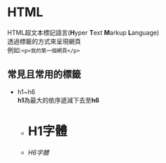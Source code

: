 # HTML
HTML超文本標記語言(**H**yper **T**ext **M**arkup **L**anguage)\
透過標籤的方式來呈現網頁\
例如:`<p>我的第一個網頁</p>`
## 常見且常用的標籤
- h1~h6\
   **h1**為最大的依序遞減下去至**h6**
   - <h1>H1字體
   - <h6>H6字體

